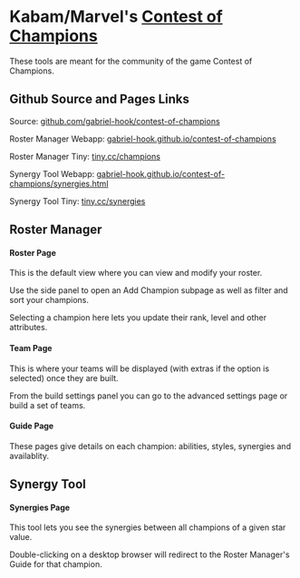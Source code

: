 # Kabam/Marvel's [Contest of Champions](https://github.com/gabriel-hook/contest-of-champions/)

  These tools are meant for the community of the game Contest of Champions.

## Github Source and Pages Links

  Source: [github.com/gabriel-hook/contest-of-champions](https://github.com/gabriel-hook/contest-of-champions/)
  
  Roster Manager Webapp: [gabriel-hook.github.io/contest-of-champions](http://gabriel-hook.github.io/contest-of-champions/)
  
  Roster Manager Tiny: [tiny.cc/champions](http://tiny.cc/champions)
  
  Synergy Tool Webapp: [gabriel-hook.github.io/contest-of-champions/synergies.html](http://gabriel-hook.github.io/contest-of-champions/synergies.html)
  
  Synergy Tool Tiny: [tiny.cc/synergies](http://tiny.cc/synergies)

## Roster Manager

#### Roster Page

  This is the default view where you can view and modify your roster.
    
  Use the side panel to open an Add Champion subpage as well as filter and sort your champions.
    
  Selecting a champion here lets you update their rank, level and other attributes.

    
#### Team Page

  This is where your teams will be displayed (with extras if the option is selected) once they are built.

  From the build settings panel you can go to the advanced settings page or build a set of teams.
    
#### Guide Page

  These pages give details on each champion: abilities, styles, synergies and availablity.
    
## Synergy Tool

#### Synergies Page

  This tool lets you see the synergies between all champions of a given star value.
    
  Double-clicking on a desktop browser will redirect to the Roster Manager's Guide for that champion.